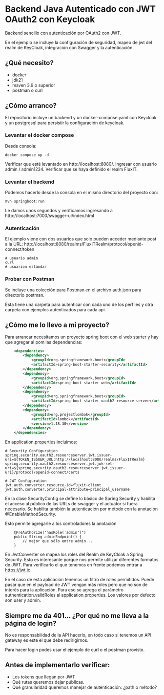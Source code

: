 # Backend Java Autenticado con JWT OAuth2 con Keycloak

Backend sencillo con autenticación por OAuth2 con JWT.

En el ejemplo se incluye la configuración de seguridad, mapeo de jwt del realm de KeyCloak, integración con Swagger y la autenticación.

## ¿Qué necesito?

- docker
- jdk21
- maven 3.9 o superior
- postman o curl

## ¿Cómo arranco?

El repositorio incluye un backend y un docker-compose.yaml con Keycloak y un postgresql para persistir la configuración de keycloak.

### Levantar el docker compose

Desde consola:

```
docker compose up -d
```

Verificar que esté levantado en http://localhost:8080/. Ingresar con usuario admin / admin1234. Verificar que se haya definido el realm FluxIT.

### Levantar el backend

Podemos hacerlo desde la consola en el mismo directorio del proyecto con:

```
mvn springboot:run
```

Le damos unos segundos y verificamos ingresando a http://localhost:7000/swagger-ui/index.html

### Autenticación

El ejemplo viene con dos usuarios que solo pueden acceder mediante post a la URL: http://localhost:8080/realms/FluxITRealm/protocol/openid-connect/token

```
# usuario admin
curl 
# usuarion estándar

```

### Probar con Postman

Se incluye una colección para Postman en el archivo auth.json para directorio postman.

Esta tiene una carpeta para autenticar con cada uno de los perfiles y otra carpeta con ejemplos autenticados para cada api.

## ¿Cómo me lo llevo a mi proyecto?

Para arrancar necesitamos un proyecto spring boot con el web starter y hay que agregar al pom las dependencias:

```xml
    <dependencies>
        <dependency>
            <groupId>org.springframework.boot</groupId>
            <artifactId>spring-boot-starter-security</artifactId>
        </dependency>
        <dependency>
            <groupId>org.springframework.boot</groupId>
            <artifactId>spring-boot-starter-web</artifactId>
        </dependency>
        <dependency>
            <groupId>org.springframework.boot</groupId>
            <artifactId>spring-boot-starter-oauth2-resource-server</artifactId>
		</dependency>
        <dependency>
            <groupId>org.projectlombok</groupId>
            <artifactId>lombok</artifactId>
            <version>1.18.30</version>
        </dependency>
    </dependencies>
```

En application.properties incluimos:

```properties
# Security Configuration
spring.security.oauth2.resourceserver.jwt.issuer-uri=${TOKEN_ISSUER_URL:http://localhost:8080/realms/FluxITRealm}
spring.security.oauth2.resourceserver.jwt.jwk-set-uri=${spring.security.oauth2.resourceserver.jwt.issuer-uri}/protocol/openid-connect/certs

# JWT Configuration
jwt.auth.converter.resource-id=fluxit-client
jwt.auth.converter.principal-attribute=principal_username
```

En la clase SecurityConfig se define lo básico de Spring Security y habilita el acceso al público de las URLs de swagger y el actuator si fuera necesario. Se habilita también la autenticación por método con la anotación @EnableMethodSecurity.

Esto permite agregarle a los controladores la anotación 

```
    @PreAuthorize("hasRole('admin')")
    public String adminEndpoint() {
        // mejor que sólo entre admin...
    }
```

En JwtConverter se mapea los roles del Realm de KeyCloak a Spring Security. Esto es interesante porque nos permite utilizar diferentes formatos de JWT. Para verificarlo el que tenemos en frente podemos entrar a https://jwt.io.

En el caso de esta aplicación tenemos un filtro de roles permitidos. Puede pasar que en el payload de JWT vengan más roles pero que no son de interés para la aplicación. Para eso se agrega el parámetro authentication.validRoles al application.properties. Los valores por defecto son user y admin.

## Siempre me da 401... ¿Por qué no me lleva a la página de login?

No es responsabilidad de la API hacerlo, en todo caso si tenemos un API gateway es este el que debe redirigirnos.

Para hacer login podes usar el ejemplo de curl o el postman provisto.

## Antes de implementarlo verificar:

- Los tokens que llegan por JWT
- Qué rutas queremos dejar públicas.
- Qué granularidad queremos manejar de autenticación: ¿path o método?
